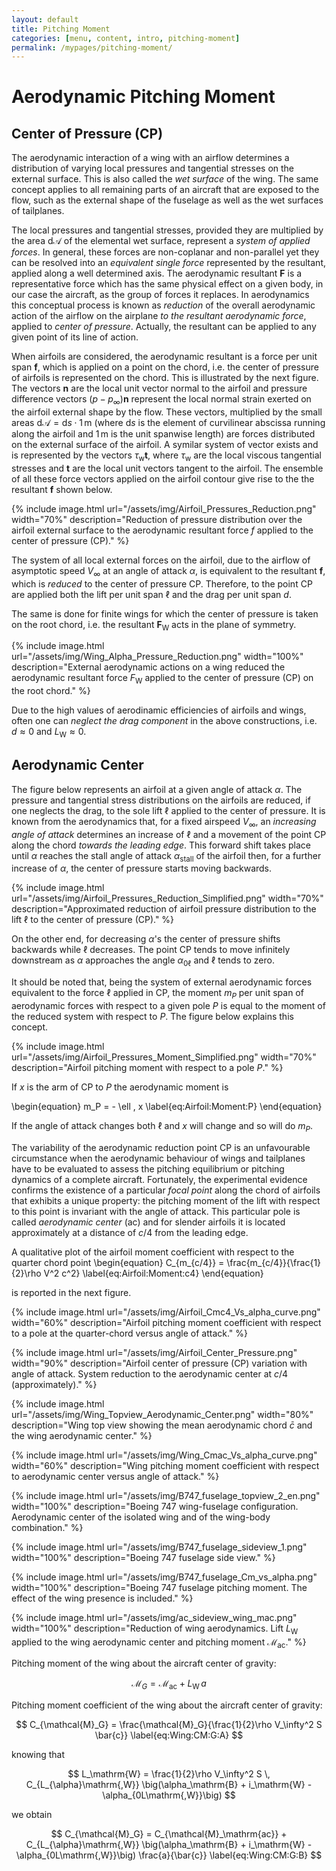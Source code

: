 ```yaml
---
layout: default
title: Pitching Moment
categories: [menu, content, intro, pitching-moment]
permalink: /mypages/pitching-moment/
---
```


# Aerodynamic Pitching Moment

## Center of Pressure (CP)

The aerodynamic interaction of a wing with an airflow determines a distribution of
varying local pressures and tangential stresses on the external surface. This is also called the *wet surface* of the wing.
The same concept applies to all remaining parts of an aircraft that are exposed to the flow, such as the external shape of the fuselage
as well as the wet surfaces of tailplanes.

The local pressures and tangential stresses, provided they are multiplied by the area $\mathrm{d}\mathcal{A}$ of the elemental wet surface,
represent a *system of applied forces*. In general, these forces are non-coplanar and non-parallel yet they can be resolved into an *equivalent single force*
represented by the resultant, applied along a well determined axis. The aerodynamic resultant $\mathbf{F}$ is a representative force which has the same physical effect on a given
body, in our case the aircraft, as the group of forces it replaces. In aerodynamics this conceptual process is known as *reduction* of the overall aerodynamic
action of the airflow on the airplane *to the resultant aerodynamic force*, applied to *center of pressure*. Actually, the resultant can be applied to any given
point of its line of action.

When airfoils are considered, the aerodynamic resultant is a force per unit span $\mathbf{f}$, which is applied on a point
on the chord, i.e. the center of pressure of airfoils is represented on the chord. This is illustrated by the next figure.
The vectors $\mathbf{n}$ are the local unit vector normal to the airfoil and pressure difference vectors $(p-p_\infty)\mathbf{n}$ represent the
local normal strain exerted on the airfoil external shape by the flow. These vectors, multiplied by the small areas $\mathrm{d}\mathcal{A} = \mathrm{d}s\cdot 1\,\mathrm{m}$
(where $\mathrm{d}s$ is the element of curvilinear abscissa running along the airfoil and $1\,\mathrm{m}$ is the unit spanwise length) are forces
distributed on the external surface of the airfoil. A symilar system of vector exists and is represented by the vectors
$\tau_\mathrm{w}\mathbf{t}$, where $\tau_\mathrm{w}$ are the local viscous tangential stresses and $\mathbf{t}$ are the local unit vectors tangent
to the airfoil. The ensemble of all these force vectors applied on the airfoil contour give rise to the the resultant $\mathbf{f}$ shown below.

{% include image.html
  url="/assets/img/Airfoil_Pressures_Reduction.png"
  width="70%"
  description="Reduction of pressure distribution over the airfoil external surface to the aerodynamic resultant force $f$ applied to the center of pressure (CP)."
  %}

The system of all local external forces on the airfoil, due to the airflow of asymptotic speed $V_\infty$ at an angle of attack $\alpha$,
is equivalent to the resultant $\mathbf{f}$, which is *reduced* to the center of pressure $\mathrm{CP}$. Therefore, to the point $\mathrm{CP}$
are applied both the lift per unit span $\ell$ and the drag per unit span $d$.

The same is done for finite wings for which the center of pressure is taken on the root chord, i.e. the resultant $\mathbf{F}_\mathrm{W}$ acts in the plane of symmetry.

{% include image.html
  url="/assets/img/Wing_Alpha_Pressure_Reduction.png"
  width="100%"
  description="External aerodynamic actions on a wing reduced the aerodynamic resultant force $F_\mathrm{W}$ applied to the center of pressure (CP) on the root chord."
  %}

Due to the high values of aerodinamic efficiencies of airfoils and wings, often one can *neglect the drag component* in the above constructions,
i.e. $d\approx 0$ and $L_\mathrm{W}\approx 0$.

## Aerodynamic Center

The figure below represents an airfoil at a given angle of attack $\alpha$.
The pressure and tangential stress distributions on the airfoils are reduced, if one neglects the drag,
to the sole lift $\ell$ applied to the center of pressure.
It is known from the aerodynamics that, for a fixed airspeed $V_\infty$, an *increasing angle of attack*
determines an increase of $\ell$ and a movement of the point $\mathrm{CP}$ along the chord
*towards the leading edge*. This forward shift takes place until $\alpha$ reaches the stall angle
of attack $\alpha_\mathrm{stall}$ of the airfoil then, for a further increase of $\alpha$, the center
of pressure starts moving backwards.

{% include image.html
  url="/assets/img/Airfoil_Pressures_Reduction_Simplified.png"
  width="70%"
  description="Approximated reduction of airfoil pressure distribution to the lift $\ell$ to the center of pressure (CP)."
  %}

On the other end, for decreasing $\alpha$'s the center of pressure shifts backwards while $\ell$
decreases. The point $\mathrm{CP}$ tends to move infinitely downstream as $\alpha$ approaches the
angle $\alpha_{0\ell}$ and $\ell$ tends to zero.

It should be noted that, being the system of external aerodynamic forces equivalent to the force
$\ell$ applied in $\mathrm{CP}$, the moment $m_P$ per unit span of aerodynamic forces with respect to
a given pole $P$ is equal to the moment of the reduced system with respect to $P$.
The figure below explains this concept.

{% include image.html
  url="/assets/img/Airfoil_Pressures_Moment_Simplified.png"
  width="70%"
  description="Airfoil pitching moment with respect to a pole $P$."
  %}

If $x$ is the arm of $\mathrm{CP}$ to $P$ the aerodynamic moment is

\begin{equation}
m_P = - \ell \, x
\label{eq:Airfoil:Moment:P}
\end{equation}

If the angle of attack changes both $\ell$ and $x$ will change and so will do $m_P$.

The variability of the aerodynamic reduction point $\mathrm{CP}$ is an unfavourable circumstance
when the aerodynamic behaviour of wings and tailplanes have to be evaluated to assess the pitching
equilibrium or pitching dynamics of a complete aircraft.
Fortunately, the experimental evidence confirms the existence of a particular *focal point* along the
chord of airfoils that exhibits a unique property: the pitching moment of the lift with respect to
this point is invariant with the angle of attack. This particular pole is called *aerodynamic center*
(ac) and for slender airfoils it is located approximately at a distance of $c/4$ from the leading edge.

A qualitative plot of the airfoil moment coefficient with respect to the quarter chord point
\begin{equation}
C_{m_{c/4}} = \frac{m_{c/4}}{\frac{1}{2}\rho V^2 c^2}
\label{eq:Airfoil:Moment:c4}
\end{equation}

is reported in the next figure.

{% include image.html
  url="/assets/img/Airfoil_Cmc4_Vs_alpha_curve.png"
  width="60%"
  description="Airfoil pitching moment coefficient with respect to a pole at the quarter-chord versus angle of attack."
  %}

{% include image.html
  url="/assets/img/Airfoil_Center_Pressure.png"
  width="90%"
  description="Airfoil center of pressure (CP) variation with angle of attack. System reduction to the aerodynamic center at $c/4$ (approximately)."
  %}

{% include image.html
  url="/assets/img/Wing_Topview_Aerodynamic_Center.png"
  width="80%"
  description="Wing top view showing the mean aerodynamic chord $\bar{c}$ and the wing aerodynamic center."
  %}

{% include image.html
  url="/assets/img/Wing_Cmac_Vs_alpha_curve.png"
  width="60%"
  description="Wing pitching moment coefficient with respect to aerodynamic center versus angle of attack."
  %}

{% include image.html
  url="/assets/img/B747_fuselage_topview_2_en.png"
  width="100%"
  description="Boeing 747 wing-fuselage configuration. Aerodynamic center of the isolated wing and of the wing-body combination."
  %}

{% include image.html
  url="/assets/img/B747_fuselage_sideview_1.png"
  width="100%"
  description="Boeing 747 fuselage side view."
  %}

{% include image.html
  url="/assets/img/B747_fuselage_Cm_vs_alpha.png"
  width="100%"
  description="Boeing 747 fuselage pitching moment. The effect of the wing presence is included."
  %}

{% include image.html
  url="/assets/img/ac_sideview_wing_mac.png"
  width="100%"
  description="Reduction of wing aerodynamics. Lift $L_\mathrm{W}$ applied to the wing aerodynamic center and pitching moment $\mathcal{M}_\mathrm{ac}$."
  %}

Pitching moment of the wing about the aircraft center of gravity:

$$
\mathcal{M}_G = \mathcal{M}_\mathrm{ac} + L_\mathrm{W} \, a
\label{eq:Wing:Moment:G}
$$

Pitching moment coefficient of the wing about the aircraft center of gravity:

$$
C_{\mathcal{M}_G} = \frac{\mathcal{M}_G}{\frac{1}{2}\rho V_\infty^2 S \bar{c}}
\label{eq:Wing:CM:G:A}
$$

knowing that

$$
L_\mathrm{W} = \frac{1}{2}\rho V_\infty^2 S \, C_{L_{\alpha}\mathrm{,W}} \big(\alpha_\mathrm{B} + i_\mathrm{W} - \alpha_{0L\mathrm{,W}}\big)
$$

we obtain

$$
C_{\mathcal{M}_G} =  C_{\mathcal{M}_\mathrm{ac}} + C_{L_{\alpha}\mathrm{,W}} \big(\alpha_\mathrm{B} + i_\mathrm{W} - \alpha_{0L\mathrm{,W}}\big) \frac{a}{\bar{c}}
\label{eq:Wing:CM:G:B}
$$
